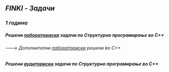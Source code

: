 ## _FINKI - Задачи_
### _1 година_
##### **_Решени [лабораториски](https://github.com/krembanan4e/Materijali-za-na-fakultet/tree/main/SP/labs) задачи по Структурно програмирање во C++_**
###### ---> _Дополнителни [лабораториски](https://github.com/krembanan4e/Materijali-za-na-fakultet/tree/main/SP/dopolnitelni%20labs) решени во C++_
##### **_Решени [аудиториски](https://github.com/krembanan4e/Materijali-za-na-fakultet/tree/main/SP/auditoriski) задачи по Структурно програмирање во C++_**

